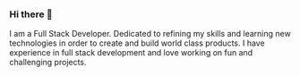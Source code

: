 ### Hi there 👋
I am a Full Stack Developer. Dedicated to refining my skills
and learning new technologies in order to create and build world class
products. I have experience in full stack development and love working on
fun and challenging projects.
<!--
**limandrews/limandrews** is a ✨ _special_ ✨ repository because its `README.md` (this file) appears on your GitHub profile.

Here are some ideas to get you started:

- 🔭 I’m currently working on ...
- 🌱 I’m currently learning ...
- 👯 I’m looking to collaborate on ...
- 🤔 I’m looking for help with ...
- 💬 Ask me about ...
- 📫 How to reach me: ...
- 😄 Pronouns: ...
- ⚡ Fun fact: ...
-->
